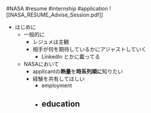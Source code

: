 #NASA #resume #internship #application
![[NASA_RESUME_Advise_Session.pdf]]

- はじめに
	- 一般的に
		- レジュメは主観
		- 相手が何を期待しているかにアジャストしていく
			- LinkedIn とかに載ってる
	- NASAにおいて
		- applicantの**熱量**を**時系列順に**知りたい
		- 経験を共有してほしい
			- employment
			- education
				- 

